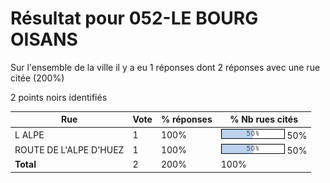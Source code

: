 # Résultat pour 052-LE BOURG OISANS

Sur l'ensemble de la ville il y a eu 1 réponses dont 2 réponses avec une rue citée (200%)

2 points noirs identifiés

| Rue | Vote | % réponses | % Nb rues cités|
|-----|------|------------|----------------|
| L ALPE | 1 | 100% | <img src="../../img/bar_50.gif" />&nbsp;50%|
| ROUTE DE L'ALPE D'HUEZ | 1 | 100% | <img src="../../img/bar_50.gif" />&nbsp;50%|
| **Total** | 2 | 200% | 100%|
